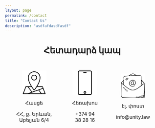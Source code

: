 ```yaml
---
layout: page
permalink: /contact
title: "Contact Us"
description: "asdfafdasdfasdf"
---
```




<h1 style="text-align: center"> Հետադարձ կապ </h1>

<div style="display: flex; justify-content: center; align-items: center;">
    <div style="flex-grow: 1; padding: 20px; margin: 10px;">
        <img src="../assets/images/address.png" alt="Icon" style="width: 80px; height: 80px; margin: 0 auto 10px; display: block;">
        <p style="font-size: 16px; text-align: center;">Հասցե</p>
        <p style="font-size: 16px; text-align: center;">ՀՀ, ք. Երևան, Աբելյան 6/4</p>
    </div>
    <div style="flex-grow: 1; padding: 20px; margin: 10px;">
        <img src="../assets/images/phone-icon.png" alt="Icon" style="width: 80px; height: 80px; margin: 0 auto 10px; display: block;">
        <p style="font-size: 16px; text-align: center;">Հեռախոս</p>
        <p style="font-size: 16px; text-align: center;">+374 94 38 28 16</p>
    </div>
    <div style="flex-grow: 1; padding: 20px; margin: 10px;">
        <img src="../assets/images/mail-icon.png" alt="Icon" style="width: 80px; height: 80px; margin: 0 auto 10px;display: block;">
        <p style="font-size: 16px; text-align: center;">էլ. փոստ</p>
        <p style="font-size: 16px; text-align: center;">info@unity.law</p>
    </div>
</div>